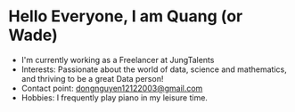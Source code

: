 # Hello Everyone, I am Quang (or Wade)
- I'm currently working as a Freelancer at JungTalents
- Interests: Passionate about the world of data, science and mathematics, and thriving to be a great Data person!
- Contact point: dongnguyen12122003@gmail.com
- Hobbies: I frequently play piano in my leisure time.



<!---
Quang2003-SpicyCarrot/Quang2003-SpicyCarrot is a ✨ special ✨ repository. Because I am special 😊❤️🌟
--->